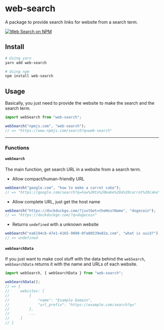 # web-search
A package to provide search links for website from a search term.

[![Web Search on NPM](https://nodei.co/npm/web-search.png)](https://www.npmjs.com/package/web-search)

## Install

```sh
# Using yarn
yarn add web-search

# Using npm
npm install web-search
```

## Usage

Basically, you just need to provide the website to make the search and the search term.

```ts
import webSearch from "web-search";

webSearch("npmjs.com", "web-search");
// => "https://www.npmjs.com/search?q=web-search"
```

---

### Functions

#### `webSearch`

The main function, get search URL in a website from a search term.

- Allow compact/human-friendly URL
```ts
webSearch("google.com", "how to make a carrot cake");
// => "https://google.com/search?q=how%20to%20make%20a%20carrot%20cake"
```

- Allow complete URL, just get the host name
```ts
webSearch("https://duckduckgo.com/?justGet=theHostName", "dogecoin");
// => "https://duckduckgo.com/?q=dogecoin"
```

- Returns `undefined` with a unknown website
```ts
webSearch("ea6194cb-47e1-4165-9090-0fa80539e82a.com", "what is uuid?");
// => undefined
```

#### `webSearchData`

If you just want to make cool stuff with the data behind the `webSearch`, `webSearchData` returns it with the name and URLs of each website.

```ts
import webSearch, { webSearchData } from "web-search";

webSearchData();
// => {
//     websites: [
//         {
//             "name": "Example Domain",
//             "url_prefix": "https://example.com/search?q="
//         },
//         ...
//     ]
// }
```
